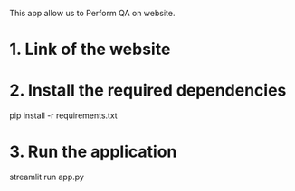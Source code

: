 This app allow us to Perform QA on website.

# 1. Link of the website


# 2. Install the required dependencies
pip install -r requirements.txt

# 3. Run the application
streamlit run app.py
